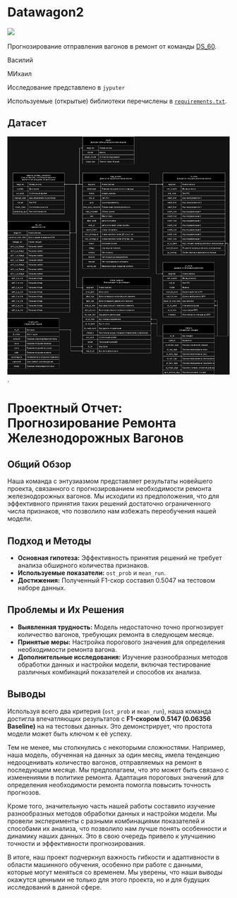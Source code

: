 # Datawagon2

![](https://img.shields.io/badge/python-3.11-blue)

Прогнозирование отправления вагонов в ремонт от команды [DS_60](https://reg.datawagon.ru/ds).

Василий

МИхаил 

Исследование представлено в `jyputer` 

Используемые (открытые) библиотеки перечислены в [`requirements.txt`](requirements.txt).

## Датасет

![Dataset_datawagon2.drawio.png](Dataset_datawagon2.drawio.png).

# Проектный Отчет: Прогнозирование Ремонта Железнодорожных Вагонов

## Общий Обзор
Наша команда с энтузиазмом представляет результаты новейшего проекта, связанного с прогнозированием необходимости ремонта железнодорожных вагонов. Мы исходили из предположения, что для эффективного принятия таких решений достаточно ограниченного числа признаков, что позволило нам избежать переобучения нашей модели.

## Подход и Методы
- **Основная гипотеза:** Эффективность принятия решений не требует анализа обширного количества признаков.
- **Используемые показатели:** `ost_prob` и `mean_run`.
- **Достижения:** Полученный F1-скор составил 0.5047 на тестовом наборе данных.

## Проблемы и Их Решения
- **Выявленная трудность:** Модель недостаточно точно прогнозирует количество вагонов, требующих ремонта в следующем месяце.
- **Принятые меры:** Настройка порогового значения для определения необходимости ремонта вагона.
- **Дополнительные исследования:** Изучение разнообразных методов обработки данных и настройки модели, включая тестирование различных комбинаций показателей и способов их анализа.

## Выводы
Используя всего два критерия (`ost_prob` и `mean_run`), наша команда достигла впечатляющих результатов с **F1-скором 0.5147 (0.06356 Baseline)** на  на тестовых данных. Это демонстрирует, что простота модели может быть ключом к её успеху.

Тем не менее, мы столкнулись с некоторыми сложностями. Например, наша модель, обученная на данных за один месяц, имела тенденцию недооценивать количество вагонов, отправляемых на ремонт в последующем месяце. Мы предполагаем, что это может быть связано с изменениями в политике ремонта. Адаптация пороговых значений для определения необходимости ремонта помогла повысить точность прогнозов.

Кроме того, значительную часть нашей работы составило изучение разнообразных методов обработки данных и настройки модели. Мы провели эксперименты с разными комбинациями показателей и способами их анализа, что позволило нам лучше понять особенности и динамику наших данных. Это в свою очередь привело к улучшению точности и эффективности прогнозирования.

В итоге, наш проект подчеркнул важность гибкости и адаптивности в области машинного обучения, особенно при работе с данными, которые могут меняться со временем. Мы уверены, что наши выводы окажутся ценными не только для этого проекта, но и для будущих исследований в данной сфере.

